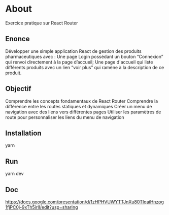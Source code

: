 # About

Exercice pratique sur React Router

## Enonce

Développer une simple application React de gestion des produits pharmaceutiques avec :
Une page Login possédant un bouton “Connexion” qui renvoi directement à la page d’accueil;
Une page d'accueil qui liste différents produits avec un lien “voir plus” qui ramène à la description de ce produit.


## Objectif

Comprendre les concepts fondamentaux de React Router
Comprendre la différence entre les routes statiques et dynamiques
Créer un menu de navigation avec des liens vers différentes pages
Utiliser les paramètres de route pour personnaliser les liens du menu de navigation

## Installation

yarn

## Run

yarn dev

## Doc

https://docs.google.com/presentation/d/1zHPHVUWYTTJnXu80TIqaiHnzog1fjPC0j-9xTh5irlI/edit?usp=sharing